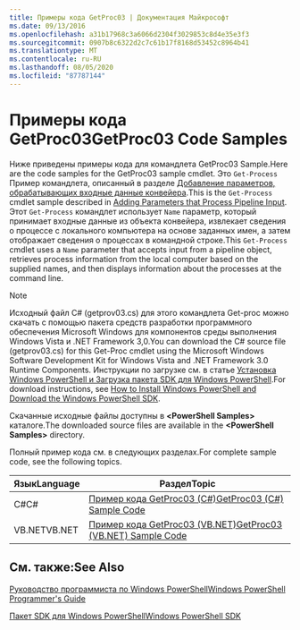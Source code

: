 ```yaml
---
title: Примеры кода GetProc03 | Документация Майкрософт
ms.date: 09/13/2016
ms.openlocfilehash: a31b17968c3a6066d2304f3029853c8d4e35e3f3
ms.sourcegitcommit: 0907b8c6322d2c7c61b17f8168d53452c8964b41
ms.translationtype: MT
ms.contentlocale: ru-RU
ms.lasthandoff: 08/05/2020
ms.locfileid: "87787144"
---
```

# <a name="getproc03-code-samples"></a><span data-ttu-id="987fa-102">Примеры кода GetProc03</span><span class="sxs-lookup"><span data-stu-id="987fa-102">GetProc03 Code Samples</span></span>

<span data-ttu-id="987fa-103">Ниже приведены примеры кода для командлета GetProc03 Sample.</span><span class="sxs-lookup"><span data-stu-id="987fa-103">Here are the code samples for the GetProc03 sample cmdlet.</span></span> <span data-ttu-id="987fa-104">Это `Get-Process` Пример командлета, описанный в разделе [Добавление параметров, обрабатывающих входные данные конвейера](../cmdlet/adding-parameters-that-process-pipeline-input.md).</span><span class="sxs-lookup"><span data-stu-id="987fa-104">This is the `Get-Process` cmdlet sample described in [Adding Parameters that Process Pipeline Input](../cmdlet/adding-parameters-that-process-pipeline-input.md).</span></span> <span data-ttu-id="987fa-105">Этот `Get-Process` командлет использует `Name` параметр, который принимает входные данные из объекта конвейера, извлекает сведения о процессе с локального компьютера на основе заданных имен, а затем отображает сведения о процессах в командной строке.</span><span class="sxs-lookup"><span data-stu-id="987fa-105">This `Get-Process` cmdlet uses a `Name` parameter that accepts input from a pipeline object, retrieves process information from the local computer based on the supplied names, and then displays information about the processes at the command line.</span></span>

> [!NOTE]
> <span data-ttu-id="987fa-106">Исходный файл C# (getprov03.cs) для этого командлета Get-proc можно скачать с помощью пакета средств разработки программного обеспечения Microsoft Windows для компонентов среды выполнения Windows Vista и .NET Framework 3,0.</span><span class="sxs-lookup"><span data-stu-id="987fa-106">You can download the C# source file (getprov03.cs) for this Get-Proc cmdlet using the Microsoft Windows Software Development Kit for Windows Vista and .NET Framework 3.0 Runtime Components.</span></span> <span data-ttu-id="987fa-107">Инструкции по загрузке см. в статье [Установка Windows PowerShell и Загрузка пакета SDK для Windows PowerShell](/powershell/scripting/developer/installing-the-windows-powershell-sdk).</span><span class="sxs-lookup"><span data-stu-id="987fa-107">For download instructions, see [How to Install Windows PowerShell and Download the Windows PowerShell SDK](/powershell/scripting/developer/installing-the-windows-powershell-sdk).</span></span>
>
> <span data-ttu-id="987fa-108">Скачанные исходные файлы доступны в **\<PowerShell Samples>** каталоге.</span><span class="sxs-lookup"><span data-stu-id="987fa-108">The downloaded source files are available in the **\<PowerShell Samples>** directory.</span></span>

<span data-ttu-id="987fa-109">Полный пример кода см. в следующих разделах.</span><span class="sxs-lookup"><span data-stu-id="987fa-109">For complete sample code, see the following topics.</span></span>

|<span data-ttu-id="987fa-110">Язык</span><span class="sxs-lookup"><span data-stu-id="987fa-110">Language</span></span>|<span data-ttu-id="987fa-111">Раздел</span><span class="sxs-lookup"><span data-stu-id="987fa-111">Topic</span></span>|
|--------------|-----------|
|<span data-ttu-id="987fa-112">C#</span><span class="sxs-lookup"><span data-stu-id="987fa-112">C#</span></span>|[<span data-ttu-id="987fa-113">Пример кода GetProc03 (C#)</span><span class="sxs-lookup"><span data-stu-id="987fa-113">GetProc03 (C#) Sample Code</span></span>](./getproc03-csharp-sample-code.md)|
|<span data-ttu-id="987fa-114">VB.NET</span><span class="sxs-lookup"><span data-stu-id="987fa-114">VB.NET</span></span>|[<span data-ttu-id="987fa-115">Пример кода GetProc03 (VB.NET)</span><span class="sxs-lookup"><span data-stu-id="987fa-115">GetProc03 (VB.NET) Sample Code</span></span>](./getproc03-vb-net-sample-code.md)|

## <a name="see-also"></a><span data-ttu-id="987fa-116">См. также:</span><span class="sxs-lookup"><span data-stu-id="987fa-116">See Also</span></span>

[<span data-ttu-id="987fa-117">Руководство программиста по Windows PowerShell</span><span class="sxs-lookup"><span data-stu-id="987fa-117">Windows PowerShell Programmer's Guide</span></span>](./windows-powershell-programmer-s-guide.md)

[<span data-ttu-id="987fa-118">Пакет SDK для Windows PowerShell</span><span class="sxs-lookup"><span data-stu-id="987fa-118">Windows PowerShell SDK</span></span>](../windows-powershell-reference.md)
